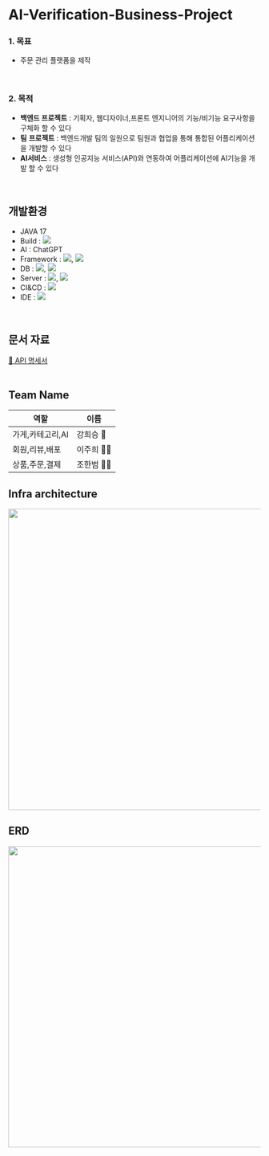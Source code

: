 # AI-Verification-Business-Project

### 1. 목표
- 주문 관리 플랫폼을 제작

<br>

### 2. 목적
- **백엔드 프로젝트** : 기획자, 웹디자이너,프론트 엔지니어의 기능/비기능 요구사항을 구체화 할 수 있다
- **팀** **프로젝트** : 백엔드개발 팀의 일원으로 팀원과 협업을 통해 통합된 어플리케이션을 개발할 수 있다
- **AI서비스** : 생성형 인공지능 서비스(API)와 연동하여 어플리케이션에 AI기능을 개발 할 수 있다

<br>

## 개발환경

- JAVA 17
- Build : <img src="https://img.shields.io/badge/Gradle-02303A?style=flat-square&logo=Gradle&logoColor=white"/>
- AI : ChatGPT
- Framework : <img src="https://img.shields.io/badge/Spring Boot 3.3.5 (JPA, Query DSL)-6DB33F?style=flat-square&logo=Spring Boot&logoColor=white"/>, <img src="https://img.shields.io/badge/Spring Security(OAuth)-6DB33F?style=flat-square&logo=Spring Security&logoColor=white"/>
- DB : <img src="https://img.shields.io/badge/Postgres -4169E1?style=flat-square&logo=postgresql&logoColor=white"/>, <img src="https://img.shields.io/badge/Amazon RDS-527FFF?style=flat-square&logo=AWS RDS&logoColor=white"/>
- Server : <img src="https://img.shields.io/badge/Amazon AWS-232F3E?style=flat-square&logo=MySql&logoColor=white"/>, <img src="https://img.shields.io/badge/Docker-2496ED?style=flat-square&logo=Docker&logoColor=white"/>
- CI&CD : <img src="https://img.shields.io/badge/GitHub-181717?style=flat-square&logo=github&logoColor=white"/>
- IDE : <img src="https://img.shields.io/badge/IntelliJ-000000?style=flat-square&logo=IntelliJ IDEA&logoColor=white"/>

<br>

## 문서 자료
[🔗 API 명세서](https://functional-iron-b15.notion.site/API-1075724d1eee80cc81deee8e321250ca?pvs=4)  <br>
<br>

## Team Name

| 역할              | 이름 |
|-----------------| --- |
| 가게,카테고리,AI | 강희승 👑|
| 회원,리뷰,배포 | 이주희 👸🏻|
| 상품,주문,결제 | 조한범 🫅🏻|

## Infra architecture
<img src="https://github.com/user-attachments/assets/f281cb7a-42d3-4761-9981-8404f80a7b24" width="800" height="600" />

## ERD
<img src="https://github.com/user-attachments/assets/7229a9de-c5d6-467b-b899-8300844a2d36" width="800" height="600" />

